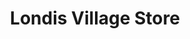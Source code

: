 ---
title: "Londis Village Store"
url: /bury-st-edmunds/londis-village-store/
shop: Lebensmittel
---